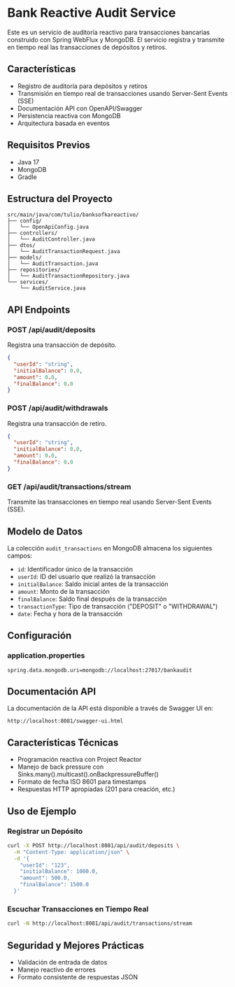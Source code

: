 # Bank Reactive Audit Service

Este es un servicio de auditoría reactivo para transacciones bancarias construido con Spring WebFlux y MongoDB. El servicio registra y transmite en tiempo real las transacciones de depósitos y retiros.

## Características

- Registro de auditoría para depósitos y retiros
- Transmisión en tiempo real de transacciones usando Server-Sent Events (SSE)
- Documentación API con OpenAPI/Swagger
- Persistencia reactiva con MongoDB
- Arquitectura basada en eventos

## Requisitos Previos

- Java 17
- MongoDB
- Gradle

## Estructura del Proyecto

```
src/main/java/com/tulio/banksofkareactivo/
├── config/
│   └── OpenApiConfig.java
├── controllers/
│   └── AuditController.java
├── dtos/
│   └── AuditTransactionRequest.java
├── models/
│   └── AuditTransaction.java
├── repositories/
│   └── AuditTransactionRepository.java
└── services/
    └── AuditService.java
```

## API Endpoints

### POST /api/audit/deposits
Registra una transacción de depósito.

```json
{
  "userId": "string",
  "initialBalance": 0.0,
  "amount": 0.0,
  "finalBalance": 0.0
}
```

### POST /api/audit/withdrawals
Registra una transacción de retiro.

```json
{
  "userId": "string",
  "initialBalance": 0.0,
  "amount": 0.0,
  "finalBalance": 0.0
}
```

### GET /api/audit/transactions/stream
Transmite las transacciones en tiempo real usando Server-Sent Events (SSE).

## Modelo de Datos

La colección `audit_transactions` en MongoDB almacena los siguientes campos:

- `id`: Identificador único de la transacción
- `userId`: ID del usuario que realizó la transacción
- `initialBalance`: Saldo inicial antes de la transacción
- `amount`: Monto de la transacción
- `finalBalance`: Saldo final después de la transacción
- `transactionType`: Tipo de transacción ("DEPOSIT" o "WITHDRAWAL")
- `date`: Fecha y hora de la transacción

## Configuración

### application.properties
```properties
spring.data.mongodb.uri=mongodb://localhost:27017/bankaudit
```

## Documentación API

La documentación de la API está disponible a través de Swagger UI en:
```
http://localhost:8081/swagger-ui.html
```

## Características Técnicas

- Programación reactiva con Project Reactor
- Manejo de back pressure con Sinks.many().multicast().onBackpressureBuffer()
- Formato de fecha ISO 8601 para timestamps
- Respuestas HTTP apropiadas (201 para creación, etc.)

## Uso de Ejemplo

### Registrar un Depósito

```bash
curl -X POST http://localhost:8081/api/audit/deposits \
  -H "Content-Type: application/json" \
  -d '{
    "userId": "123",
    "initialBalance": 1000.0,
    "amount": 500.0,
    "finalBalance": 1500.0
  }'
```

### Escuchar Transacciones en Tiempo Real

```bash
curl -N http://localhost:8081/api/audit/transactions/stream
```

## Seguridad y Mejores Prácticas

- Validación de entrada de datos
- Manejo reactivo de errores
- Formato consistente de respuestas JSON